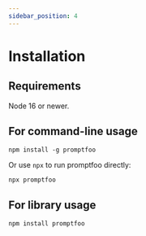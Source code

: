 ```yaml
---
sidebar_position: 4
---
```


# Installation

## Requirements

Node 16 or newer.

## For command-line usage

```
npm install -g promptfoo
```

Or use `npx` to run promptfoo directly:

```
npx promptfoo
```

## For library usage

```
npm install promptfoo
```
